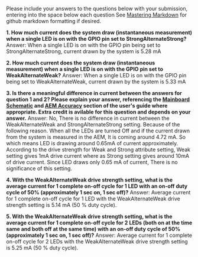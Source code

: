 ﻿Please include your answers to the questions below with your submission, entering into the space below each question
See [Mastering Markdown](https://guides.github.com/features/mastering-markdown/) for github markdown formatting if desired.

**1. How much current does the system draw (instantaneous measurement) when a single LED is on with the GPIO pin set to StrongAlternateStrong?**
   Answer: When a single LED is on with the GPIO pin being set to StrongAlternateStrong, current drawn by the system is 5.28 mA


**2. How much current does the system draw (instantaneous measurement) when a single LED is on with the GPIO pin set to WeakAlternateWeak?**
   Answer: When a single LED is on with the GPIO pin being set to WeakAlternateWeak, current drawn by the system is 5.33 mA


**3. Is there a meaningful difference in current between the answers for question 1 and 2? Please explain your answer, 
referencing the [Mainboard Schematic](https://www.silabs.com/documents/public/schematic-files/WSTK-Main-BRD4001A-A01-schematic.pdf) and [AEM Accuracy](https://www.silabs.com/documents/login/user-guides/ug279-brd4104a-user-guide.pdf) section of the user's guide where appropriate. Extra credit is avilable for this question and depends on your answer.**
   Answer: No, There is no difference in current between the WeakAlternateWeak and StrongAlternateStrong setting. Because of the following reason.
    When all the LEDs are turned Off and if the current drawn from the system is measured in the AEM, It is coming around 4.72 mA. So which means LED is drawing around 0.65mA of current approximately. According to the drive strength for Weak and Strong attribute setting, Weak setting gives 1mA drive current where as Strong setting gives around 10mA of drive current. Since LED draws only 0.65 mA of current, There is no significance of this setting. 
    


**4. With the WeakAlternateWeak drive strength setting, what is the average current for 1 complete on-off cycle for 1 LED with an on-off duty cycle of 50% (approximately 1 sec on, 1 sec off)?**
   Answer: Average current for 1 complete on-off cycle for 1 LED with the WeakAlternateWeak drive strength setting is 5.14 mA
   (50 % duty cycle).


**5. With the WeakAlternateWeak drive strength setting, what is the average current for 1 complete on-off cycle for 2 LEDs (both on at the time same and both off at the same time) with an on-off duty cycle of 50% (approximately 1 sec on, 1 sec off)?**
   Answer: Average current for 1 complete on-off cycle for 2 LEDs with the WeakAlternateWeak drive strength setting is 5.25 mA (50 % duty cycle).



